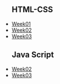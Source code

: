 
<ul>
  <h2> HTML-CSS</h2>
<li><a href="https://nailaalissa.github.io/HTML-CSs/week01/">Week01</a></li>
<li><a href="https://nailaalissa.github.io/HTML-CSs/week02/">Week02</a></li>
<li><a href="https://nailaalissa.github.io/HTML-CSs/week03/">Week03</a></li>
</ul>
<ul>
  <h2>Java Script</h2>
  <li><a href= "nailaalissa.github.io/javascript/JavaScript1/Week02./script.js"/>Week02</li>
  <li><a href= "nailaalissa.github.io/javascript/JavaScript1/Week03./script.js"/>Week03</li>
</ul>
